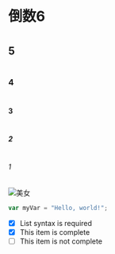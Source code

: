 # <h1>倒数6<h1>
# <h2>5<h2>
# <h3>4<h3>
# <h4>3<h4>
# <h5>2<h5>
# <h6>1<h6>
![美女](https://github.com/user-attachments/assets/d2a3cb9c-fdf2-4c94-a047-e1868be531a0)
``` javascript
var myVar = "Hello, world!";
```
- [x] List syntax is required
- [x] This item is complete
- [ ] This item is not complete
